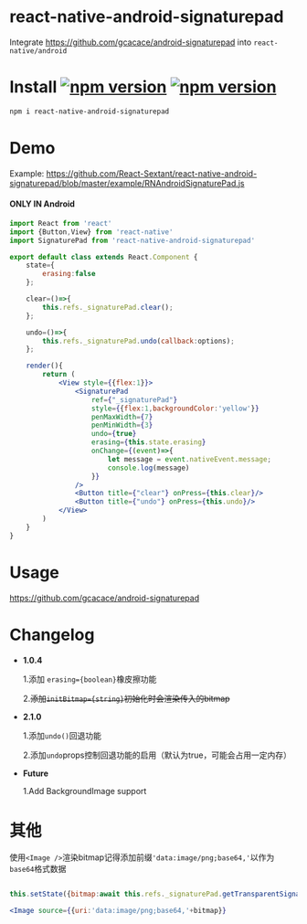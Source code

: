 # react-native-android-signaturepad
Integrate https://github.com/gcacace/android-signaturepad into `react-native/android`

# Install <a href="https://npmjs.org/package/react-native-android-signaturepad"><img alt="npm version" src="http://img.shields.io/npm/v/react-native-android-signaturepad.svg?style=flat-square"></a> <a href="https://npmjs.org/package/react-native-android-signaturepad"><img alt="npm version" src="http://img.shields.io/npm/dm/react-native-android-signaturepad.svg?style=flat-square"></a>
```bash
npm i react-native-android-signaturepad
```
   
# Demo

Example: https://github.com/React-Sextant/react-native-android-signaturepad/blob/master/example/RNAndroidSignaturePad.js

#### ONLY IN Android
```jsx harmony
import React from 'react'
import {Button,View} from 'react-native'
import SignaturePad from 'react-native-android-signaturepad'

export default class extends React.Component {
    state={
        erasing:false
    };

    clear=()=>{
        this.refs._signaturePad.clear();
    };

    undo=()=>{
        this.refs._signaturePad.undo(callback:options);
    };

    render(){
        return (
            <View style={{flex:1}}>
                <SignaturePad
                    ref={"_signaturePad"}
                    style={{flex:1,backgroundColor:'yellow'}}
                    penMaxWidth={7}
                    penMinWidth={3}
                    undo={true}
                    erasing={this.state.erasing}
                    onChange={(event)=>{
                        let message = event.nativeEvent.message;
                        console.log(message)
                    }}
                />
                <Button title={"clear"} onPress={this.clear}/>
                <Button title={"undo"} onPress={this.undo}/>
            </View>
        )
    }
}
```

# Usage
https://github.com/gcacace/android-signaturepad

# Changelog

 - **1.0.4**
 
   1.添加 `erasing={boolean}`橡皮擦功能
   
   2.<del>添加`initBitmap={string}`初始化时会渲染传入的bitmap</del>

 - **2.1.0**
  
   1.添加`undo()`回退功能
   
   2.添加`undo`props控制回退功能的启用（默认为true，可能会占用一定内存）
   
 - **Future**
 
   1.Add BackgroundImage support
   

# 其他
使用`<Image />`渲染bitmap记得添加前缀`'data:image/png;base64,'`以作为`base64`格式数据
```jsx harmony

this.setState({bitmap:await this.refs._signaturePad.getTransparentSignatureBitmap()})

<Image source={{uri:'data:image/png;base64,'+bitmap}}
```

